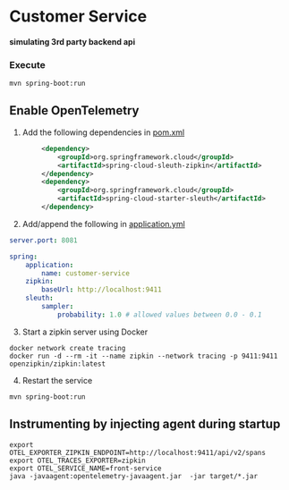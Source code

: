 # Customer Service
#### simulating 3rd party backend api


### Execute 
```
mvn spring-boot:run
```


## Enable OpenTelemetry

1. Add the following dependencies in [pom.xml](pom.xml)
```xml
		<dependency>
			<groupId>org.springframework.cloud</groupId>
			<artifactId>spring-cloud-sleuth-zipkin</artifactId>
		</dependency>
		<dependency>
			<groupId>org.springframework.cloud</groupId>
			<artifactId>spring-cloud-starter-sleuth</artifactId>
		</dependency>
```

2. Add/append the following in [application.yml](/src/main/resources/application.yml)

```yaml
server.port: 8081

spring:
    application:
        name: customer-service
    zipkin:
        baseUrl: http://localhost:9411
    sleuth:
        sampler:
            probability: 1.0 # allowed values between 0.0 - 0.1
```

3. Start a zipkin server using Docker
```
docker network create tracing
docker run -d --rm -it --name zipkin --network tracing -p 9411:9411 openzipkin/zipkin:latest
```

4. Restart the service
```
mvn spring-boot:run
```

## Instrumenting by injecting agent during startup
```
export OTEL_EXPORTER_ZIPKIN_ENDPOINT=http://localhost:9411/api/v2/spans
export OTEL_TRACES_EXPORTER=zipkin
export OTEL_SERVICE_NAME=front-service
java -javaagent:opentelemetry-javaagent.jar  -jar target/*.jar
```


